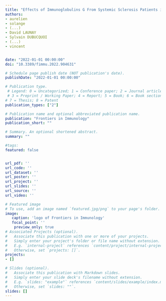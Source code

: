 ```yaml
---
title: "Effects of Immunoglobulins G From Systemic Sclerosis Patients in Normal Dermal Fibroblasts: A Multi-Omics Study"
authors:
- aurelien
- solange
- (...)
- David LAUNAY
- Sylvain DUBUCQUOI
- (...)
- vincent


date: "2022-01-01 00:00:00"
doi: "10.3389/fimmu.2022.904631" 

# Schedule page publish date (NOT publication's date).
publishDate: "2022-01-01 00:00:00"

# Publication type.
 # Legend: 0 = Uncategorized; 1 = Conference paper; 2 = Journal article; 
 # 3 = Preprint / Working Paper; 4 = Report; 5 = Book; 6 = Book section;
# 7 = Thesis; 8 = Patent
publication_types: ["2"] 

# Publication name and optional abbreviated publication name. 
publication: "Frontiers in Immunology" 
publication_short: ""

# Summary. An optional shortened abstract.
summary: ""

#tags:
featured: false


url_pdf: ''
url_code: ''
url_dataset: ''
url_poster: ''
url_project: ''
url_slides: ''
url_source: ''
url_video: ''

# Featured image
# To use, add an image named `featured.jpg/png` to your page's folder.
image:
   caption: 'logo of Frontiers in Immunology'
   focal_point: ''
    preview_only: true
# Associated Projects (optional).
#   Associate this publication with one or more of your projects.
#   Simply enter your project's folder or file name without extension.
#   E.g. `internal-project` references `content/project/internal-project/index.md`.
#   Otherwise, set `projects: []`.
projects:
- []

# Slides (optional).
#   Associate this publication with Markdown slides.
#   Simply enter your slide deck's filename without extension.
#   E.g. `slides: "example"` references `content/slides/example/index.md`.
#   Otherwise, set `slides: ""`.
slides: []
---
```

<!---
{{% alert note %}}
Click the *Cite* button above to demo the feature to enable visitors to import publication metadata into their reference management software.
{{% /alert %}}

{{% alert note %}}
Click the *Slides* button above to demo Academic's Markdown slides feature.
{{% /alert %}}

Supplementary notes can be added here, including [code and math](https://sourcethemes.com/academic/docs/writing-markdown-latex/).

-->